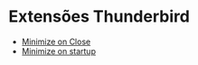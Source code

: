 # Extensões Thunderbird
- [Minimize on Close](https://addons.thunderbird.net/pt-BR/thunderbird/addon/minimize-on-close/?src=search)  
- [Minimize on startup](https://addons.thunderbird.net/pt-BR/thunderbird/addon/minimize-on-startup/?src=search)